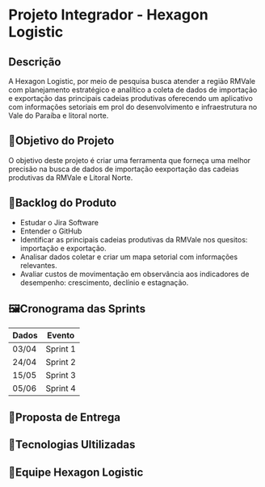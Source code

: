 # Projeto Integrador - Hexagon Logistic

## Descrição
A Hexagon Logistic, por meio de pesquisa busca atender a região RMVale com planejamento estratégico e analítico a coleta de dados de importação e exportação das principais cadeias produtivas oferecendo um aplicativo com informações setoriais em prol do desenvolvimento e infraestrutura no Vale do Paraíba e litoral norte.

## 📌Objetivo do Projeto
O objetivo deste projeto é criar uma ferramenta que forneça uma melhor precisão na busca de dados de importação eexportação das cadeias produtivas da RMVale e Litoral Norte.

## 📄Backlog do Produto 
- Estudar o Jira Software
- Entender o GitHub
- Identificar as principais cadeias produtivas da RMVale nos quesitos: importação e exportação.
- Analisar dados coletar e criar um mapa setorial com informações relevantes.
- Avaliar custos de movimentação em observância aos indicadores de desempenho: crescimento, declínio e estagnação. 
## 🖼️Cronograma das Sprints
|Dados | Evento
|------|--------
|03/04 |Sprint 1
|24/04 |Sprint 2
|15/05 |Sprint 3
|05/06 |Sprint 4
## 📄Proposta de Entrega
## 🧰Tecnologias Ultilizadas
## 🚀Equipe Hexagon Logistic
